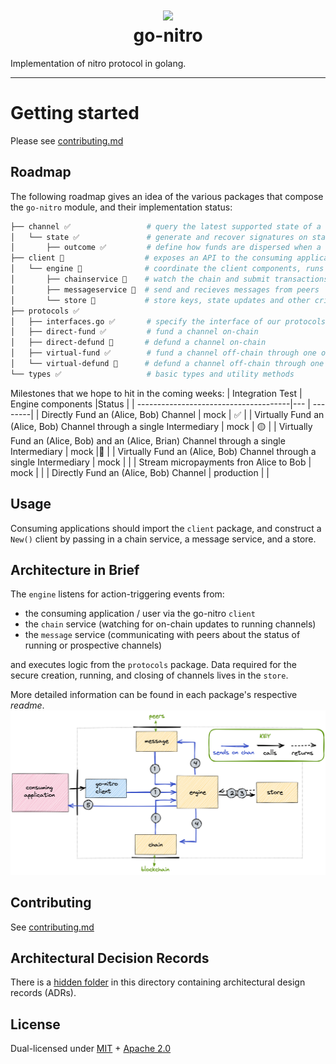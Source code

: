 <h1 align="center">
<div><img src="https://protocol.statechannels.org/img/favicon.ico"><br>
go-nitro
</h1>
Implementation of nitro protocol in golang.

---

# Getting started

Please see [contributing.md](./contributing.md)

## Roadmap

The following roadmap gives an idea of the various packages that compose the `go-nitro` module, and their implementation status:

```bash
├── channel ✅                 # query the latest supported state of a channel
│   └── state ✅               # generate and recover signatures on state updates
│       ├── outcome ✅         # define how funds are dispersed when a channel closes
├── client 🚧                  # exposes an API to the consuming application
│   └── engine 🚧              # coordinate the client components, runs the protocols
│       ├── chainservice 🚧    # watch the chain and submit transactions
│       ├── messageservice 🚧  # send and recieves messages from peers
│       └── store 🚧           # store keys, state updates and other critical data
├── protocols ✅
│   ├── interfaces.go ✅       # specify the interface of our protocols
│   ├── direct-fund ✅         # fund a channel on-chain
│   ├── direct-defund 🚧       # defund a channel on-chain
│   ├── virtual-fund ✅        # fund a channel off-chain through one or more intermediaries
│   └── virtual-defund 🚧      # defund a channel off-chain through one or more intermediaries
└── types ✅                   # basic types and utility methods
```

Milestones that we hope to hit in the coming weeks:
| Integration Test | Engine components |Status |
| --------------------------------------|--- | --------|
| Directly Fund an (Alice, Bob) Channel | mock | ✅ |
| Virtually Fund an (Alice, Bob) Channel through a single Intermediary | mock | 🟡 |
| Virtually Fund an (Alice, Bob) and an (Alice, Brian) Channel through a single Intermediary | mock |🚧 |
| Virtually Fund an (Alice, Bob) Channel through a single Intermediary | mock | |
| Stream micropayments fron Alice to Bob | mock | |
| Directly Fund an (Alice, Bob) Channel | production | |

## Usage

Consuming applications should import the `client` package, and construct a `New()` client by passing in a chain service, a message service, and a store.

## Architecture in Brief

The `engine` listens for action-triggering events from:

- the consuming application / user via the go-nitro `client`
- the `chain` service (watching for on-chain updates to running channels)
- the `message` service (communicating with peers about the status of running or prospective channels)

and executes logic from the `protocols` package. Data required for the secure creation, running, and closing of channels lives in the `store`.

More detailed information can be found in each package's respective _readme_.
![architecture](./client/architecture.png)

## Contributing

See [contributing.md](./contributing.md)

## Architectural Decision Records

There is a [hidden folder](./.adr) in this directory containing architectural design records (ADRs).

## License

Dual-licensed under [MIT](https://opensource.org/licenses/MIT) + [Apache 2.0](http://www.apache.org/licenses/LICENSE-2.0)

